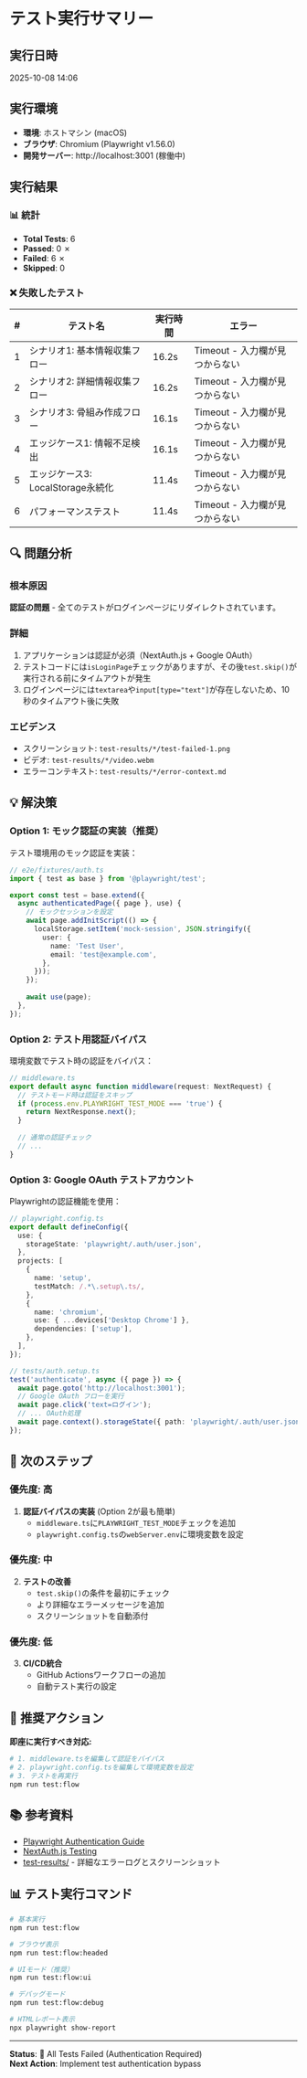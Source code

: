 # テスト実行サマリー

## 実行日時
2025-10-08 14:06

## 実行環境
- **環境**: ホストマシン (macOS)
- **ブラウザ**: Chromium (Playwright v1.56.0)
- **開発サーバー**: http://localhost:3001 (稼働中)

## 実行結果

### 📊 統計
- **Total Tests**: 6
- **Passed**: 0 ✗
- **Failed**: 6 ✗
- **Skipped**: 0

### ❌ 失敗したテスト

| # | テスト名 | 実行時間 | エラー |
|---|---------|---------|--------|
| 1 | シナリオ1: 基本情報収集フロー | 16.2s | Timeout - 入力欄が見つからない |
| 2 | シナリオ2: 詳細情報収集フロー | 16.2s | Timeout - 入力欄が見つからない |
| 3 | シナリオ3: 骨組み作成フロー | 16.1s | Timeout - 入力欄が見つからない |
| 4 | エッジケース1: 情報不足検出 | 16.1s | Timeout - 入力欄が見つからない |
| 5 | エッジケース3: LocalStorage永続化 | 11.4s | Timeout - 入力欄が見つからない |
| 6 | パフォーマンステスト | 11.4s | Timeout - 入力欄が見つからない |

## 🔍 問題分析

### 根本原因
**認証の問題** - 全てのテストがログインページにリダイレクトされています。

### 詳細
1. アプリケーションは認証が必須（NextAuth.js + Google OAuth）
2. テストコードには`isLoginPage`チェックがありますが、その後`test.skip()`が実行される前にタイムアウトが発生
3. ログインページには`textarea`や`input[type="text"]`が存在しないため、10秒のタイムアウト後に失敗

### エビデンス
- スクリーンショット: `test-results/*/test-failed-1.png`
- ビデオ: `test-results/*/video.webm`
- エラーコンテキスト: `test-results/*/error-context.md`

## 💡 解決策

### Option 1: モック認証の実装（推奨）

テスト環境用のモック認証を実装：

```typescript
// e2e/fixtures/auth.ts
import { test as base } from '@playwright/test';

export const test = base.extend({
  async authenticatedPage({ page }, use) {
    // モックセッションを設定
    await page.addInitScript(() => {
      localStorage.setItem('mock-session', JSON.stringify({
        user: {
          name: 'Test User',
          email: 'test@example.com',
        },
      }));
    });
    
    await use(page);
  },
});
```

### Option 2: テスト用認証バイパス

環境変数でテスト時の認証をバイパス：

```typescript
// middleware.ts
export default async function middleware(request: NextRequest) {
  // テストモード時は認証をスキップ
  if (process.env.PLAYWRIGHT_TEST_MODE === 'true') {
    return NextResponse.next();
  }
  
  // 通常の認証チェック
  // ...
}
```

### Option 3: Google OAuth テストアカウント

Playwrightの認証機能を使用：

```typescript
// playwright.config.ts
export default defineConfig({
  use: {
    storageState: 'playwright/.auth/user.json',
  },
  projects: [
    {
      name: 'setup',
      testMatch: /.*\.setup\.ts/,
    },
    {
      name: 'chromium',
      use: { ...devices['Desktop Chrome'] },
      dependencies: ['setup'],
    },
  ],
});

// tests/auth.setup.ts
test('authenticate', async ({ page }) => {
  await page.goto('http://localhost:3001');
  // Google OAuth フローを実行
  await page.click('text=ログイン');
  // ... OAuth処理
  await page.context().storageState({ path: 'playwright/.auth/user.json' });
});
```

## 📝 次のステップ

### 優先度: 高
1. **認証バイパスの実装** (Option 2が最も簡単)
   - `middleware.ts`に`PLAYWRIGHT_TEST_MODE`チェックを追加
   - `playwright.config.ts`の`webServer.env`に環境変数を設定

### 優先度: 中
2. **テストの改善**
   - `test.skip()`の条件を最初にチェック
   - より詳細なエラーメッセージを追加
   - スクリーンショットを自動添付

### 優先度: 低
3. **CI/CD統合**
   - GitHub Actionsワークフローの追加
   - 自動テスト実行の設定

## 🎯 推奨アクション

**即座に実行すべき対応:**

```bash
# 1. middleware.tsを編集して認証をバイパス
# 2. playwright.config.tsを編集して環境変数を設定
# 3. テストを再実行
npm run test:flow
```

## 📚 参考資料

- [Playwright Authentication Guide](https://playwright.dev/docs/auth)
- [NextAuth.js Testing](https://next-auth.js.org/getting-started/example#testing)
- [test-results/](../test-results/) - 詳細なエラーログとスクリーンショット

## 📊 テスト実行コマンド

```bash
# 基本実行
npm run test:flow

# ブラウザ表示
npm run test:flow:headed

# UIモード（推奨）
npm run test:flow:ui

# デバッグモード
npm run test:flow:debug

# HTMLレポート表示
npx playwright show-report
```

---

**Status**: 🔴 All Tests Failed (Authentication Required)  
**Next Action**: Implement test authentication bypass

